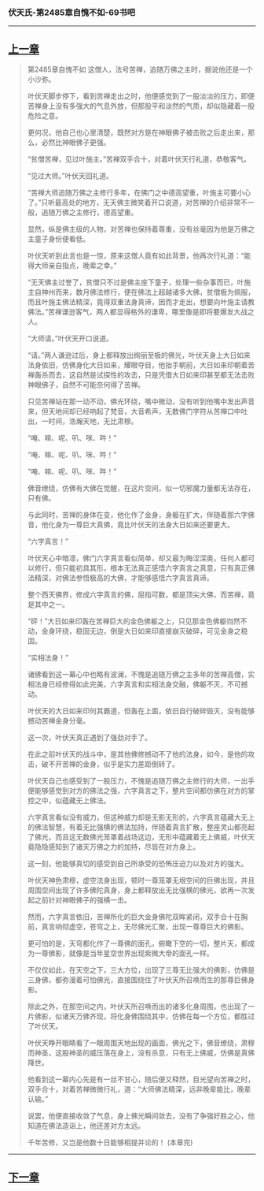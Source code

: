 ### 伏天氏-第2485章自愧不如-69书吧

--------
[上一章](./9b55959850288ff7a610e067442e1a86.md)
--------


>
>
>
>第2485章自愧不如
>这僧人，法号苦禅，追随万佛之主时，据说他还是一个小沙弥。
>
>叶伏天脚步停下，看到苦禅走出之时，他便感觉到了一股淡淡的压力，即便苦禅身上没有多强大的气息外放，但那股平和淡然的气质，却似隐藏着一股危险之意。
>
>更何况，他自己也心里清楚，既然对方是在神眼佛子被击败之后走出来，那么，必然比神眼佛子更强。
>
>“贫僧苦禅，见过叶施主。”苦禅双手合十，对着叶伏天行礼道，恭敬客气。
>
>“见过大师。”叶伏天回礼道。
>
>“苦禅大师追随万佛之主修行多年，在佛门之中德高望重，叶施主可要小心了。”只听最高处的地方，无天佛主微笑着开口说道，对苦禅的介绍非常不一般，追随万佛之主修行，德高望重。
>
>显然，纵是佛主级的人物，对苦禅也保持着尊重，没有丝毫因为他是万佛之主童子身份便看低。
>
>叶伏天听到此言也是一惊，原来这僧人竟有如此背景，他再次行礼道：“能得大师亲自指点，晚辈之幸。”
>
>“无天佛主过誉了，贫僧只不过是佛主座下童子，处理一些杂事而已，叶施主自神州而来，数月佛法修行，便在佛法上超越诸多大佛，贫僧极为佩服，而且叶施主佛法精深，竟得双重法身真谛，因而才走出，想要向叶施主请教佛法。”苦禅谦逊客气，两人都显得格外的谦卑，哪里像是即将要爆发大战之人。
>
>“大师请。”叶伏天开口说道。
>
>“请。”两人谦逊过后，身上都释放出绚丽至极的佛光，叶伏天身上大日如来法身依旧，仿佛身化大日如来，耀眼夺目，他抬手朝前，大日如来印朝着苦禅轰杀而去，这自然是试探性的攻击，只是凭借大日如来印甚至都无法击败神眼佛子，自然不可能奈何得了苦禅。
>
>只见苦禅站在那一动不动，佛光环绕，嘴中微动，没有听到他嘴中发出声音来，但天地间却已经响起了梵音，大音希声，无数佛门字符从苦禅口中吐出，一时间，浩瀚天地，无比肃穆。
>
>“唵、嘛、呢、叭、咪、吽！”
>
>“唵、嘛、呢、叭、咪、吽！”
>
>“唵、嘛、呢、叭、咪、吽！”
>
>佛音缭绕，仿佛有大佛在觉醒，在这片空间，似一切邪魔力量都无法存在，只有佛。
>
>与此同时，苦禅的身体在变，他化作了金身，身躯在扩大，伴随着那六字佛音，他化身为一尊巨大真佛，竟比叶伏天的法身大日如来还要更大。
>
>“六字真言！”
>
>叶伏天心中暗凛，佛门六字真言看似简单，却又最为晦涩深奥，任何人都可以修行，但只能初具其形，根本无法真正感悟六字真言之真意，只有真正佛法精深，对佛法参悟极高的大佛，才能够感悟六字真言真谛。
>
>整个西天佛界，修成六字真言的佛，屈指可数，都是顶尖大佛，而苦禅，竟是其中之一。
>
>“砰！”大日如来印轰在苦禅巨大的金色佛躯之上，只见那金色佛躯岿然不动，金身环绕，稳固无边，倒是大日如来印直接崩灭破碎，可见金身之稳固。
>
>“实相法身！”
>
>诸佛看到这一幕心中也略有波澜，不愧是追随万佛之主多年的苦禅高僧，实相法身已经修得如此完美，六字真言和实相法身交融，佛躯不灭，不可撼动。
>
>叶伏天的大日如来印何其霸道，但轰在上面，依旧自行破碎毁灭，没有能够撼动苦禅金身分毫。
>
>这一次，叶伏天真正遇到了强劲对手了。
>
>在此之前叶伏天的战斗中，是其他佛修撼动不了他的法身，如今，是他的攻击，破不开苦禅的金身，似乎是实力差距倒转了。
>
>叶伏天自己也感受到了一股压力，不愧是追随万佛之主修行的大师，一出手便能够感觉到对方的佛法之强，六字真言之下，整片空间都仿佛在对方的掌控之中，似蕴藏无上佛法。
>
>六字真言看似没有威力，但这种威力却是无影无形的，六字真言蕴藏大无上的佛法智慧，有着无比强横的佛法加持，伴随着真言扩散，整座灵山都亮起了佛光，而且这无数佛光笼罩着战场这边，无形中蕴藏着无上佛威，叶伏天竟隐隐感知到了诸天万佛之力的加持，尽皆在对方身上。
>
>这一刻，他能够真切的感受到自己所承受的恐怖压迫力以及对方的强大。
>
>叶伏天神色肃穆，虚空法身出现，顿时一尊笼罩无垠空间的巨佛出现，并且周围空间出现了许多佛陀真身，身上都释放出无比强横的佛光，欲再一次发起之前针对神眼佛子的强横一击。
>
>然而，六字真言依旧，苦禅所化的巨大金身佛陀双眸紧闭，双手合十在胸前，真言响彻虚空，苍穹之上，无尽佛光汇聚，出现一尊尊巨大的佛影。
>
>更可怕的是，天穹都化作了一尊佛的面孔，俯瞰下空的一切，整片天，都成为一尊佛影，就像是当年星空世界出现紫微大帝的面孔一样。
>
>不仅仅如此，在天空之下，三大方位，出现了三尊无比强大的佛影，仿佛是三身佛，都弥漫着可怕佛光，直接围绕住了叶伏天所召唤而生的那尊巨佛身影。
>
>除此之外，在那空间之内，叶伏天所召唤而出的诸多化身周围，也出现了一片佛影，似诸天万佛齐现，将化身佛围绕其中，仿佛在每一个方位，都胜过了叶伏天。
>
>叶伏天睁开眼睛看了一眼周围天地出现的画面，佛光之下，佛音缭绕，肃穆而神圣，这股神圣的威压落在身上，没有杀意，只有无上佛威，仿佛是真佛降世。
>
>他看到这一幕内心先是有一丝不甘心，随后便又释然，目光望向苦禅之时，双手合十，对着苦禅微微行礼，道：“大师佛法精深，远非晚辈能比，晚辈认输。”
>
>说罢，他便直接收敛了气息，身上佛光瞬间敛去，没有了争强好胜之心，他知道在佛法造诣上，他还差对方太远。
>
>千年苦修，又岂是他数十日能够相提并论的！
>(本章完)
>
>

--------
[下一章](./618bb7d4b306e2f3f6a8f560477f0658.md)
--------
